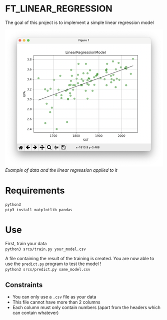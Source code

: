 # FT_LINEAR_REGRESSION
The goal of this project is to implement a simple linear regression model

![](./screenshot.png)
*Example of data and the linear regression applied to it*


# Requirements
`python3`  
`pip3 install matplotlib pandas`

# Use
First, train your data  
`python3 srcs/train.py your_model.csv`

A file containing the result of the training is created.
You are now able to use the `predict.py` program to test the model !  
`python3 srcs/predict.py same_model.csv`

## Constraints
- You can only use a `.csv` file as your data
- This file cannot have more than 2 columns
- Each column must only contain numbers (apart from the headers which can contain whatever)
